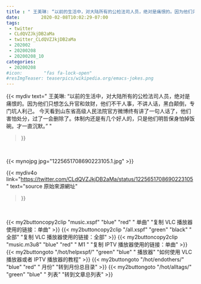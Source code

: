 ```yaml
---
title : " 王美琳: “以前的生活中，对大陆所有的公检法司人员，绝对是痛恨的。因为他们只想怎么升官和敛财，他们不干人事，不讲人话，黑白颠倒，专门坑人利己。&#10;今天看到山东省高级人民法院官方微博终有讲了一句人话了，他们害怕处分，过了一会删除了。体制内还是有几个好人的，只是他们明哲保身怕掉饭碗。才一直沉默。”  "
date:        2020-02-08T10:02:29-07:00
tags:
 - twitter
 - CLdQVZJkjDB2aMa
 - twitter_CLdQVZJkjDB2aMa
 - 202002
 - 20200208
 - 20200208_10
categories:
 - 20200208
#icon:        "fas fa-lock-open"
#resImgTeaser: teaserpics/wikipedia.org/emacs-jokes.png
---
```


{{< mydiv text=" 王美琳: “以前的生活中，对大陆所有的公检法司人员，绝对是痛恨的。因为他们只想怎么升官和敛财，他们不干人事，不讲人话，黑白颠倒，专门坑人利己。&#10;今天看到山东省高级人民法院官方微博终有讲了一句人话了，他们害怕处分，过了一会删除了。体制内还是有几个好人的，只是他们明哲保身怕掉饭碗。才一直沉默。”  "
>}}
<br>


 {{< mynojpg jpg="1225651708690223105.1.jpg" >}}<br> 



{{< mydiv4o link="https://twitter.com/CLdQVZJkjDB2aMa/status/1225651708690223105"
text="source 原始來源網址"
>}}


<br>





{{< my2buttoncopy2clip "music.xspf"        "blue"   "red"    " 单曲"  "复制 VLC 播放器使用的链接：单曲" >}} {{< my2buttoncopy2clip "/all.xspf"         "green"  "black"  " 全部"  "复制 VLC 播放器使用的链接：全部" >}} {{< my2buttoncopy2clip "music.m3u8"        "blue"   "red"    " M1 "    "复制 IPTV 播放器使用的链接：单曲" >}} {{< my2buttongoto      "/hot/helpxspf/"    "green"  "blue"   " 播放器" "如何使用 VLC 播放器或者 IPTV 播放器的教程" >}} {{< my2buttongoto      "/hot/endothers/"   "blue"   "red"    " 月份"   "转到月份总目录" >}} {{< my2buttongoto      "/hot/alltags/"     "green"  "blue"   " 列表"   "转到文章总列表" >}} 
